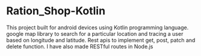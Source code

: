 # Ration_Shop-Kotlin
This project built for android devices using Kotlin programming language.
google map library to search for a particular location and tracing a user based on longitude and latitude.
Rest apis to implement get, post, patch and delete function. I have also made RESTful routes in Node.js
